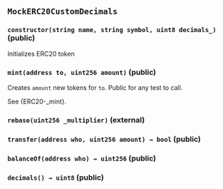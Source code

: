 ## `MockERC20CustomDecimals`






### `constructor(string name, string symbol, uint8 decimals_)` (public)



Initializes ERC20 token

### `mint(address to, uint256 amount)` (public)



Creates `amount` new tokens for `to`. Public for any test to call.

See {ERC20-_mint}.

### `rebase(uint256 _multiplier)` (external)





### `transfer(address who, uint256 amount) → bool` (public)





### `balanceOf(address who) → uint256` (public)





### `decimals() → uint8` (public)








